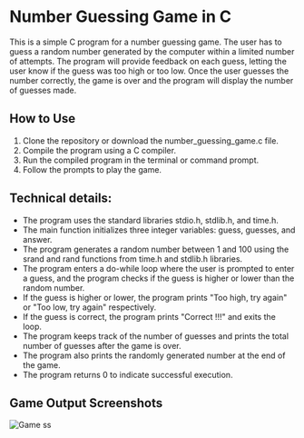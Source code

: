 # Number Guessing Game in C
This is a simple C program for a number guessing game. The user has to guess a random number generated by the computer within a limited number of attempts. The program will provide feedback on each guess, letting the user know if the guess was too high or too low. Once the user guesses the number correctly, the game is over and the program will display the number of guesses made.

## How to Use
1. Clone the repository or download the number_guessing_game.c file.
1. Compile the program using a C compiler.
1. Run the compiled program in the terminal or command prompt.
1. Follow the prompts to play the game.

## Technical details:

- The program uses the standard libraries stdio.h, stdlib.h, and time.h.
- The main function initializes three integer variables: guess, guesses, and answer.
- The program generates a random number between 1 and 100 using the srand and rand functions from time.h and stdlib.h libraries.
- The program enters a do-while loop where the user is prompted to enter a guess, and the program checks if the guess is higher or lower than the random number.
- If the guess is higher or lower, the program prints "Too high, try again" or "Too low, try again" respectively.
- If the guess is correct, the program prints "Correct !!!" and exits the loop.
- The program keeps track of the number of guesses and prints the total number of guesses after the game is over.
- The program also prints the randomly generated number at the end of the game.
- The program returns 0 to indicate successful execution.

## Game Output Screenshots 
![Game ss](01.png)